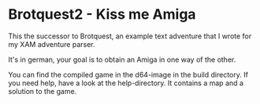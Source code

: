 # Brotquest2 - Kiss me Amiga

This the successor to Brotquest, an example text adventure that I wrote for my XAM adventure parser.

It's in german, your goal is to obtain an Amiga in one way of the other.

You can find the compiled game in the d64-image in the build directory. If you need help, have a look at the help-directory. It contains a map and a solution to the game.